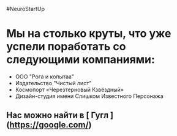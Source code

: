 #NeuroStartUp
# Мы на столько круты, что уже успели поработать со следующими компаниями:
-  ООО "Рога и копытаа"
-  Издательство "Чистый лист"
-  Космопорт «Черезтерновый Кзвёздный»
-  Дизайн-студия имени Слишком Известного Персонажа

## Нас можно найти в [ Гугл ] (https://google.com/)
